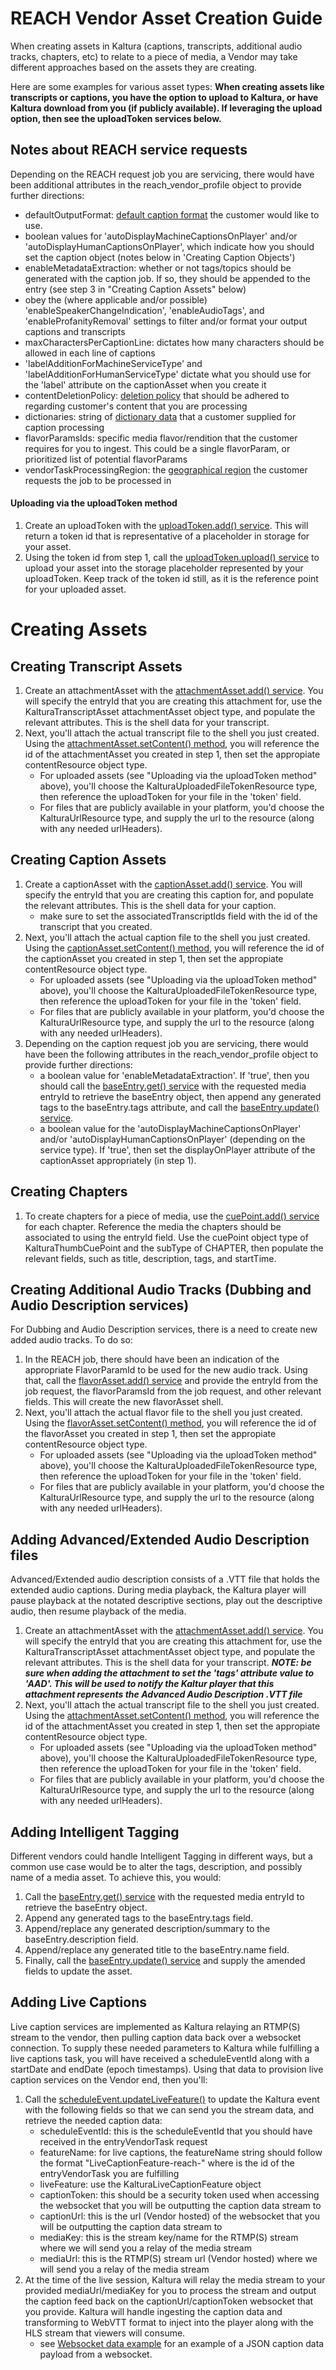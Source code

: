# REACH Vendor Asset Creation Guide
When creating assets in Kaltura (captions, transcripts, additional audio tracks, chapters, etc) to relate to a piece of media, a Vendor may take different approaches based on the assets they are creating.

Here are some examples for various asset types:
**When creating assets like transcripts or captions, you have the option to upload to Kaltura, or have Kaltura download from you (if publicly available).  If leveraging the upload option, then see the uploadToken services below.**

## Notes about REACH service requests
Depending on the REACH request job you are servicing, there would have been additional attributes in the reach_vendor_profile object to provide further directions:
- defaultOutputFormat: [default caption format](https://developer.kaltura.com/api-docs/General_Objects/Enums/KalturaVendorCatalogItemOutputFormat) the customer would like to use.
- boolean values for 'autoDisplayMachineCaptionsOnPlayer' and/or 'autoDisplayHumanCaptionsOnPlayer', which indicate how you should set the caption object (notes below in 'Creating Caption Objects')
- enableMetadataExtraction: whether or not tags/topics should be generated with the caption job.  If so, they should be appended to the entry (see step 3 in "Creating Caption Assets" below)
- obey the (where applicable and/or possible) 'enableSpeakerChangeIndication', 'enableAudioTags', and 'enableProfanityRemoval' settings to filter and/or format your output captions and transcripts
- maxCharactersPerCaptionLine: dictates how many characters should be allowed in each line of captions
- 'labelAdditionForMachineServiceType' and 'labelAdditionForHumanServiceType' dictate what you should use for the 'label' attribute on the captionAsset when you create it
- contentDeletionPolicy: [deletion policy](https://developer.kaltura.com/api-docs/General_Objects/Enums/KalturaReachProfileContentDeletionPolicy) that should be adhered to regarding customer's content that you are processing
- dictionaries: string of [dictionary data](https://developer.kaltura.com/api-docs/General_Objects/Objects/KalturaDictionary) that a customer supplied for caption processing
- flavorParamsIds: specific media flavor/rendition that the customer requires for you to ingest.  This could be a single flavorParam, or prioritized list of potential flavorParams
- vendorTaskProcessingRegion: the [geographical region](https://developer.kaltura.com/api-docs/General_Objects/Enums/KalturaVendorTaskProcessingRegion) the customer requests the job to be processed in


#### Uploading via the uploadToken method
1. Create an uploadToken with the [uploadToken.add() service](https://developer.kaltura.com/api-docs/service/uploadToken/action/add).  This will return a token id that is representative of a placeholder in storage for your asset.
2. Using the token id from step 1, call the [uploadToken.upload() service](https://developer.kaltura.com/api-docs/service/uploadToken/action/upload) to upload your asset into the storage placeholder represented by your uploadToken.  Keep track of the token id still, as it is the reference point for your uploaded asset.

# Creating Assets 

## Creating Transcript Assets
1. Create an attachmentAsset with the [attachmentAsset.add() service](https://developer.kaltura.com/api-docs/service/attachmentAsset/action/add).  You will specify the entryId that you are creating this attachment for, use the KalturaTranscriptAsset attachmentAsset object type, and populate the relevant attributes.  This is the shell data for your transcript.
2. Next, you'll attach the actual transcript file to the shell you just created.  Using the [attachmentAsset.setContent() method](https://developer.kaltura.com/api-docs/service/attachmentAsset/action/setContent), you will reference the id of the attachmentAsset you created in step 1, then set the appropiate contentResource object type.
   - For uploaded assets (see "Uploading via the uploadToken method" above), you'll choose the KalturaUploadedFileTokenResource type, then reference the uploadToken for your file in the 'token' field.
   - For files that are publicly available in your platform, you'd choose the KalturaUrlResource type, and supply the url to the resource (along with any needed urlHeaders).

## Creating Caption Assets
1. Create a captionAsset with the [captionAsset.add() service](https://developer.kaltura.com/api-docs/service/captionAsset/action/add).  You will specify the entryId that you are creating this caption for, and populate the relevant attributes.  This is the shell data for your caption.
   - make sure to set the associatedTranscriptIds field with the id of the transcript that you created.
2. Next, you'll attach the actual caption file to the shell you just created.  Using the [captionAsset.setContent() method](https://developer.kaltura.com/api-docs/service/captionAsset/action/setContent), you will reference the id of the captionAsset you created in step 1, then set the appropiate contentResource object type.
   - For uploaded assets (see "Uploading via the uploadToken method" above), you'll choose the KalturaUploadedFileTokenResource type, then reference the uploadToken for your file in the 'token' field.
   - For files that are publicly available in your platform, you'd choose the KalturaUrlResource type, and supply the url to the resource (along with any needed urlHeaders).
3. Depending on the caption request job you are servicing, there would have been the following attributes in the reach_vendor_profile object to provide further directions:
   - a boolean value for 'enableMetadataExtraction'.  If 'true', then you should call the [baseEntry.get() service](https://developer.kaltura.com/api-docs/service/baseEntry/action/get) with the requested media entryId to retrieve the baseEntry object, then append any generated tags to the baseEntry.tags attribute, and call the [baseEntry.update() service](https://developer.kaltura.com/api-docs/service/baseEntry/action/update).
   - a boolean value for the 'autoDisplayMachineCaptionsOnPlayer' and/or 'autoDisplayHumanCaptionsOnPlayer' (depending on the service type).  If 'true', then set the displayOnPlayer attribute of the captionAsset appropriately (in step 1).

## Creating Chapters
1. To create chapters for a piece of media, use the [cuePoint.add() service](https://developer.kaltura.com/api-docs/service/cuePoint/action/add) for each chapter.  Reference the media the chapters should be associated to using the entryId field.  Use the cuePoint object type of KalturaThumbCuePoint and the subType of CHAPTER, then populate the relevant fields, such as title, description, tags, and startTime.

## Creating Additional Audio Tracks (Dubbing and Audio Description services)
For Dubbing and Audio Description services, there is a need to create new added audio tracks.  To do so:
1. In the REACH job, there should have been an indication of the appropriate FlavorParamId to be used for the new audio track.  Using that, call the [flavorAsset.add() service](https://developer.kaltura.com/api-docs/service/flavorAsset/action/add) and provide the entryId from the job request, the flavorParamsId from the job request, and other relevant fields.  This will create the new flavorAsset shell.
2. Next, you'll attach the actual flavor file to the shell you just created.  Using the [flavorAsset.setContent() method](https://developer.kaltura.com/api-docs/service/flavorAsset/action/setContent), you will reference the id of the flavorAsset you created in step 1, then set the appropiate contentResource object type.
   - For uploaded assets (see "Uploading via the uploadToken method" above), you'll choose the KalturaUploadedFileTokenResource type, then reference the uploadToken for your file in the 'token' field.
   - For files that are publicly available in your platform, you'd choose the KalturaUrlResource type, and supply the url to the resource (along with any needed urlHeaders). 

## Adding Advanced/Extended Audio Description files
Advanced/Extended audio description consists of a .VTT file that holds the extended audio captions.  During media playback, the Kaltura player will pause playback at the notated descriptive sections, play out the descriptive audio, then resume playback of the media.
1. Create an attachmentAsset with the [attachmentAsset.add() service](https://developer.kaltura.com/api-docs/service/attachmentAsset/action/add).  You will specify the entryId that you are creating this attachment for, use the KalturaTranscriptAsset attachmentAsset object type, and populate the relevant attributes.  This is the shell data for your transcript.  ***NOTE: be sure when adding the attachment to set the 'tags' attribute value to 'AAD'.  This will be used to notify the Kaltur player that this attachment represents the Advanced Audio Description .VTT file***
2. Next, you'll attach the actual transcript file to the shell you just created.  Using the [attachmentAsset.setContent() method](https://developer.kaltura.com/api-docs/service/attachmentAsset/action/setContent), you will reference the id of the attachmentAsset you created in step 1, then set the appropiate contentResource object type.
   - For uploaded assets (see "Uploading via the uploadToken method" above), you'll choose the KalturaUploadedFileTokenResource type, then reference the uploadToken for your file in the 'token' field.
   - For files that are publicly available in your platform, you'd choose the KalturaUrlResource type, and supply the url to the resource (along with any needed urlHeaders).

## Adding Intelligent Tagging
Different vendors could handle Intelligent Tagging in different ways, but a common use case would be to alter the tags, description, and possibly name of a media asset.  To achieve this, you would:
1. Call the [baseEntry.get() service](https://developer.kaltura.com/api-docs/service/baseEntry/action/get) with the requested media entryId to retrieve the baseEntry object.
2. Append any generated tags to the baseEntry.tags field.
3. Append/replace any generated description/summary to the baseEntry.description field. 
4. Append/replace any generated title to the baseEntry.name field.
5. Finally, call the [baseEntry.update() service](https://developer.kaltura.com/api-docs/service/baseEntry/action/update) and supply the amended fields to update the asset.

## Adding Live Captions
Live caption services are implemented as Kaltura relaying an RTMP(S) stream to the vendor, then pulling caption data back over a websocket connection.  To supply these needed parameters to Kaltura while fulfilling a live captions task, you will have received a scheduleEventId along with a startDate and endDate (epoch timestamps).  Using that data to provision live caption services on the Vendor end, then you'll:
1. Call the [scheduleEvent.updateLiveFeature()](https://developer.kaltura.com/api-docs/service/scheduleEvent/action/updateLiveFeature) to update the Kaltura event with the following fields so that we can send you the stream data, and retrieve the needed caption data:
   - scheduleEventId: this is the scheduleEventId that you should have received in the entryVendorTask request
   - featureName: for live captions, the featureName string should follow the format "LiveCaptionFeature-reach-<taskID>" where <taskID> is the id of the entryVendorTask you are fulfilling
   - liveFeature: use the KalturaLiveCaptionFeature object
   - captionToken: this should be a security token used when accessing the websocket that you will be outputting the caption data stream to
   - captionUrl: this is the url (Vendor hosted) of the websocket that you will be outputting the caption data stream to
   - mediaKey: this is the stream key/name for the RTMP(S) stream where we will send you a relay of the media stream
   - mediaUrl: this is the RTMP(S) stream url (Vendor hosted) where we will send you a relay of the media stream
2. At the time of the live session, Kaltura will relay the media stream to your provided mediaUrl/mediaKey for you to process the stream and output the caption feed back on the captionUrl/captionToken websocket that you provide.  Kaltura will handle ingesting the caption data and transforming to WebVTT format to inject into the player along with the HLS stream that viewers will consume.
   - see [Websocket data example](/WebsocketCaptionDataExample.json) for an example of a JSON caption data payload from a websocket.




